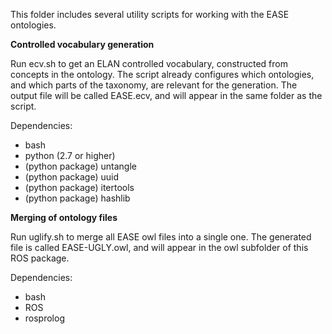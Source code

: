 This folder includes several utility scripts for working with the EASE ontologies.

**Controlled vocabulary generation**

Run ecv.sh to get an ELAN controlled vocabulary, constructed from concepts in the ontology. The script already configures which ontologies, and which parts of the taxonomy, are relevant for the generation. The output file will be called EASE.ecv, and will appear in the same folder as the script.

Dependencies:

* bash
* python (2.7 or higher)
* (python package) untangle
* (python package) uuid
* (python package) itertools
* (python package) hashlib

**Merging of ontology files**

Run uglify.sh to merge all EASE owl files into a single one. The generated file is called EASE-UGLY.owl, and will appear in the owl subfolder of this ROS package.

Dependencies:

* bash
* ROS
* rosprolog

